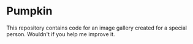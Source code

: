 # Pumpkin
This repository contains code for an image gallery created for a special person. Wouldn't if you help me improve it.
